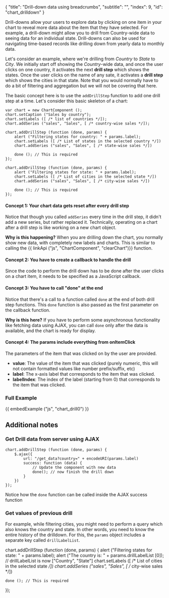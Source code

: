 <meta>
{
    "title": "Drill-down data using breadcrumbs",
    "subtitle": "",
    "index": 9,
    "id": "chart_drilldown"
}
</meta>

Drill-downs allow your users to explore data by clicking on one item in your chart to reveal more data about the item that they have selected. For example, a drill-down might allow you to drill from Country-wide data to seeing data for an individual state. Drill-downs can also be used for navigating time-based records like drilling down from yearly data to monthly data.

Let's consider an example, where we're drilling from *Country* to *State* to *City*. We initially start off showing the *Country*-wide data, and once the user clicks on one country, it activates the next **drill step** which shows the states. Once the user clicks on the name of any sate, it activates a **drill step** which shows the cities in that state. Note that you would normally have to do a bit of filtering and aggregation but we will not be covering that here.

The basic concept here is to use the `addDrillStep` function to add one drill step at a time. Let's consider this basic skeleton of a chart:

~~~
var chart = new ChartComponent ();
chart.setCaption ("Sales by country");
chart.setLabels ([ /* list of countries */]);
chart.addSeries ("sales", "Sales", [ /* country-wise sales */]);

chart.addDrillStep (function (done, params) {
    alert ("Filtering states for country: " + params.label);
    chart.setLabels ([ /* List of states in the selected country */])
    chart.addSeries ("sales", "Sales", [ /* state-wise sales */])

    done (); // This is required
});

chart.addDrillStep (function (done, params) {
    alert ("Filtering states for state: " + params.label);
    chart.setLabels ([ /* List of cities in the selected state */])
    chart.addSeries ("sales", "Sales", [ /* city-wise sales */])

    done (); // This is required
});
~~~

#### Concept 1: Your chart data gets reset after every drill step

Notice that though you called `addSeries` every time in the drill step, it didn't add a new series, but rather replaced it. Technically, operating on a chart after a drill step is like working on a new chart object.

**Why is this happening?** When you are drilling down the chart, you normally show new data, with completely new labels and charts. This is similar to calling the {{ linkApi ("js", "ChartComponent", "clearChart")}} function.

#### Concept 2: You have to create a callback to handle the drill

Since the code to perform the drill down has to be done after the user clicks on a chart item, it needs to be specified as a JavaScript callback.

#### Concept 3: You have to call "done" at the end

Notice that there's a call to a function called `done` at the end of both drill step functions. This `done` function is also passed as the first parameter on the callback function.

**Why is this here?** If you have to perform some asynchronous functionality like fetching data using AJAX, you can call `done` only after the data is available, and the chart is ready for display.

#### Concept 4: The params include everything from onItemClick

The parameters of the item that was clicked on by the user are provided. 

* **value**: The value of the item that was clicked (purely numeric, this will not contain formatted values like number prefix/suffix, etc)
* **label**: The x-axis label that corresponds to the item that was clicked.
* **labelIndex**: The index of the label (starting from 0) that corresponds to the item that was clicked.

### Full Example

{{ embedExample ("js", "chart_drill0") }}

## Additional notes

### Get Drill data from server using AJAX

~~~
chart.addDrillStep (function (done, params) {
    $.ajax({
        url: "/get_data?country=" + encodeURI(params.label)
        success: function (data) {
            // Update the component with new data
            done(); // now finish the drill down
        }
    })
});
~~~~

Notice how the `done` function can be called inside the AJAX success function

### Get values of previous drill 

For example, while filtering cities, you might need to perform a query which also knows the country and state. In other words, you need to know the entire history of the drilldown. For this, the `params` object includes a separate key called `drillLabelList`. 

chart.addDrillStep (function (done, params) {
    alert ("Filtering states for state: " + params.label);
    alert ("The country is: " + params.drillLabelList [0]); // drillLabelList is now ["Country", "State"]
    chart.setLabels ([ /* List of cities in the selected state */])
    chart.addSeries ("sales", "Sales", [ /* city-wise sales */])

    done (); // This is required
});

